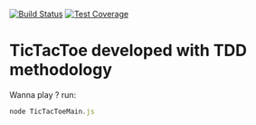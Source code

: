 [![Build Status](https://travis-ci.org/juanmav/tictactoetdd.svg?branch=master)](https://travis-ci.org/juanmav/tictactoetdd)
[![Test Coverage](https://codeclimate.com/github/juanmav/tictactoetdd/badges/coverage.svg)](https://codeclimate.com/github/juanmav/tictactoetdd/coverage)
# TicTacToe developed with TDD methodology

Wanna play ? run:

```javascript
node TicTacToeMain.js
```
